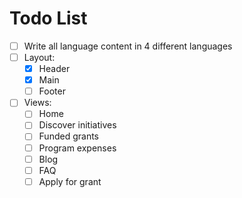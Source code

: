 # Todo List

* [ ] Write all language content in 4 different languages
* [ ] Layout:
  * [x] Header
  * [x] Main
  * [ ] Footer
* [ ] Views:
  * [ ] Home
  * [ ] Discover initiatives
  * [ ] Funded grants
  * [ ] Program expenses
  * [ ] Blog
  * [ ] FAQ
  * [ ] Apply for grant
